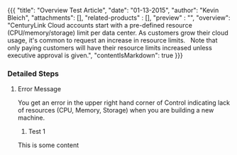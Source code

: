 {{{
  "title": "Overview Test Article",
  "date": "01-13-2015",
  "author": "Kevin Bleich",
  "attachments": [],
  "related-products" : [],
  "preview" : "",
  "overview": "CenturyLink Cloud accounts start with a pre-defined resource (CPU/memory/storage) limit per data center. As customers grow their cloud usage, it's common to request an increase in resource limits.   Note that only paying customers will have their resource limits increased unless executive approval is given.",
  "contentIsMarkdown": true
}}}

### Detailed Steps
    
1.    Error Message

      You get an error in the upper right hand corner of Control indicating lack of resources (CPU, Memory, Storage) when you are building a new machine.

      1.    Test 1

      This is some content
  